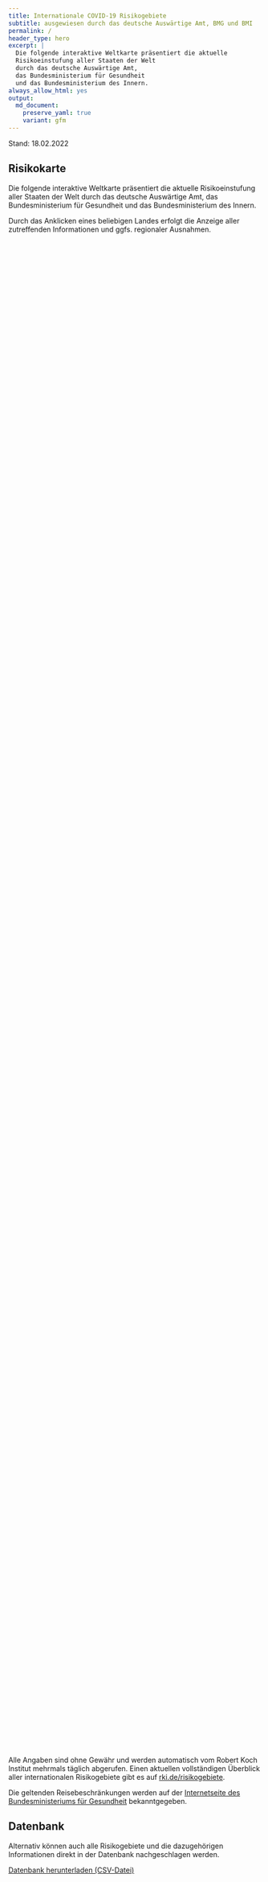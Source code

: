 ```yaml
---
title: Internationale COVID-19 Risikogebiete
subtitle: ausgewiesen durch das deutsche Auswärtige Amt, BMG und BMI
permalink: /
header_type: hero
excerpt: |
  Die folgende interaktive Weltkarte präsentiert die aktuelle
  Risikoeinstufung aller Staaten der Welt
  durch das deutsche Auswärtige Amt,
  das Bundesministerium für Gesundheit
  und das Bundesministerium des Innern.
always_allow_html: yes
output: 
  md_document:
    preserve_yaml: true
    variant: gfm
---
```


<!-- Modify _R/index_es.Rmd file instead -->

<p class="text-right font-weight-bold">

Stand: 18.02.2022

</p>

## Risikokarte

Die folgende interaktive Weltkarte präsentiert die aktuelle
Risikoeinstufung aller Staaten der Welt durch das deutsche Auswärtige
Amt, das Bundesministerium für Gesundheit und das Bundesministerium des
Innern.

<!--more-->

Durch das Anklicken eines beliebigen Landes erfolgt die Anzeige aller
zutreffenden Informationen und ggfs. regionaler Ausnahmen.

<div id="leaflet" class="leaflet html-widget" style="width:100%;height:75vh;">

</div>

<script src="https://corona-atlas.de/assets/data/locale_de.js"></script>

<script src="https://corona-atlas.de/assets/js/map.js"></script>

Alle Angaben sind ohne Gewähr und werden automatisch vom Robert Koch
Institut mehrmals täglich abgerufen. Einen aktuellen vollständigen
Überblick aller internationalen Risikogebiete gibt es auf
[rki.de/risikogebiete](https://rki.de/risikogebiete).

Die geltenden Reisebeschränkungen werden auf der [Internetseite des
Bundesministeriums für
Gesundheit](https://www.bundesgesundheitsministerium.de/coronavirus-infos-reisende)
bekanntgegeben.

## Datenbank

Alternativ können auch alle Risikogebiete und die dazugehörigen
Informationen direkt in der Datenbank nachgeschlagen werden.

<div id="reactable" class="reactable html-widget" style="width:auto;height:auto;"></div>
<script type="application/json" data-for="reactable">{"x":{"tag":{"name":"Reactable","attribs":{"data":{"Land/Region":["Afghanistan","Angola","Albanien","Andorra","Vereinigte Arabische Emirate","Argentinien","Armenien","Antigua und Barbuda","Australien","Österreich","Aserbaidschan","Burundi","Belgien","Benin","Burkina Faso","Bangladesch","Bulgarien","Bahrain","Bahamas","Bosnien und Herzegowina","Belarus","Belize","Bolivien","Brasilien","Barbados","Brunei Darussalam","Bhutan","Botsuana","Zentralafrikanische Republik","Kanada","Schweiz","Chile","China","Côte d'Ivoire","Kamerun","Kongo DR","Kongo","Kolumbien","Komoren","Cabo Verde","Costa Rica","Kuba","Zypern","Tschechische Republik","Deutschland","Dschibuti","Dominica","Dänemark","Dominikanische Republik","Algerien","Ecuador","Ägypten","Eritrea","Spanien","Estland","Äthiopien","Finnland","Fidschi","Frankreich","Mikronesien","Gabun","Vereinigtes Königreich","Georgien","Ghana","Guinea","Gambia","Guinea-Bissau","Äquatorialguinea","Griechenland","Grenada","Guatemala","Guyana","Hongkong","Honduras","Kroatien","Haiti","Ungarn","Indonesien","Indien","Irland","Iran","Irak","Island","Israel","Italien","Jamaika","Jordanien","Japan","Kasachstan","Kenia","Kirgisistan","Kambodscha","Kiribati","St. Kitts und Nevis","Südkorea","Kuwait","Laos","Libanon","Liberia","Libyen","St. Lucia","Liechtenstein","Sri Lanka","Lesotho","Litauen","Luxemburg","Lettland","Marokko","Monaco","Moldau","Madagaskar","Malediven","Mexiko","Marshallinseln","Nordmazedonien","Mali","Malta","Myanmar","Montenegro","Mongolei","Mosambik","Mauretanien","Mauritius","Malawi","Malaysia","Namibia","Niger","Nigeria","Nicaragua","Niue","Niederlande","Norwegen","Nepal","Nauru","Neuseeland","Oman","Pakistan","Panama","Peru","Philippinen","Palau","Papua-Neuguinea","Polen","Korea (Demokratische Volksrepublik)","Portugal","Paraguay","Palästinensische Gebiete","Katar","Rumänien","Russische Föderation","Ruanda","Saudi-Arabien","Sudan","Senegal","Singapur","Salomoninseln","Sierra Leone","El Salvador","San Marino","Somalia","Serbien","Südsudan","São Tomé und Príncipe","Surinam","Slowakei","Slowenien","Schweden","Eswatini","Seychellen","Syrische Arabische Republik","Tschad","Togo","Thailand","Tadschikistan","Turkmenistan","Timor Leste","Tonga","Trinidad und Tobago","Tunesien","Türkei","Tuvalu","Tansania","Uganda","Ukraine","Uruguay","Vereinigte Staaten","Usbekistan","Vatikanstadt","St. Vincent und die Grenadinen","Venezuela","Vietnam","Vanuatu","Samoa","Kosovo","Jemen","Südafrika","Sambia","Simbabwe"],"Risikoeinstufung":["Kein Risikogebiet","Kein Risikogebiet","Hochrisikogebiet","Kein Risikogebiet","Kein Risikogebiet","Hochrisikogebiet","Hochrisikogebiet","Hochrisikogebiet","Hochrisikogebiet","Hochrisikogebiet","Hochrisikogebiet","Kein Risikogebiet","Hochrisikogebiet","Kein Risikogebiet","Kein Risikogebiet","Hochrisikogebiet","Hochrisikogebiet","Hochrisikogebiet","Kein Risikogebiet","Hochrisikogebiet","Hochrisikogebiet","Hochrisikogebiet","Hochrisikogebiet","Hochrisikogebiet","Hochrisikogebiet","Kein Risikogebiet","Hochrisikogebiet","Kein Risikogebiet","Kein Risikogebiet","Kein Risikogebiet","Hochrisikogebiet","Hochrisikogebiet","Kein Risikogebiet","Kein Risikogebiet","Kein Risikogebiet","Kein Risikogebiet","Kein Risikogebiet","Hochrisikogebiet","Kein Risikogebiet","Kein Risikogebiet","Hochrisikogebiet","Kein Risikogebiet","Hochrisikogebiet","Hochrisikogebiet",null,"Kein Risikogebiet","Hochrisikogebiet","Hochrisikogebiet","Kein Risikogebiet","Kein Risikogebiet","Hochrisikogebiet","Hochrisikogebiet","Kein Risikogebiet","Kein Risikogebiet","Hochrisikogebiet","Kein Risikogebiet","Hochrisikogebiet","Kein Risikogebiet","Hochrisikogebiet","Kein Risikogebiet","Kein Risikogebiet","Kein Risikogebiet","Hochrisikogebiet","Kein Risikogebiet","Kein Risikogebiet","Kein Risikogebiet","Kein Risikogebiet","Kein Risikogebiet","Hochrisikogebiet","Hochrisikogebiet","Hochrisikogebiet","Hochrisikogebiet","Kein Risikogebiet","Kein Risikogebiet","Hochrisikogebiet","Hochrisikogebiet","Hochrisikogebiet","Kein Risikogebiet","Kein Risikogebiet","Kein Risikogebiet","Hochrisikogebiet","Hochrisikogebiet","Hochrisikogebiet","Hochrisikogebiet","Hochrisikogebiet","Kein Risikogebiet","Hochrisikogebiet","Hochrisikogebiet","Kein Risikogebiet","Kein Risikogebiet","Kein Risikogebiet","Kein Risikogebiet","Kein Risikogebiet","Kein Risikogebiet","Kein Risikogebiet","Hochrisikogebiet","Kein Risikogebiet","Hochrisikogebiet","Kein Risikogebiet","Hochrisikogebiet","Hochrisikogebiet","Hochrisikogebiet","Kein Risikogebiet","Kein Risikogebiet","Hochrisikogebiet","Hochrisikogebiet","Hochrisikogebiet","Kein Risikogebiet","Hochrisikogebiet","Hochrisikogebiet","Hochrisikogebiet","Hochrisikogebiet","Hochrisikogebiet","Kein Risikogebiet","Hochrisikogebiet","Kein Risikogebiet","Kein Risikogebiet","Kein Risikogebiet","Hochrisikogebiet","Hochrisikogebiet","Kein Risikogebiet","Kein Risikogebiet","Kein Risikogebiet","Kein Risikogebiet","Kein Risikogebiet","Kein Risikogebiet","Kein Risikogebiet","Kein Risikogebiet","Kein Risikogebiet","Kein Risikogebiet","Hochrisikogebiet","Hochrisikogebiet","Kein Risikogebiet","Kein Risikogebiet","Kein Risikogebiet","Hochrisikogebiet","Kein Risikogebiet","Hochrisikogebiet","Hochrisikogebiet","Hochrisikogebiet","Hochrisikogebiet","Hochrisikogebiet","Hochrisikogebiet","Hochrisikogebiet","Hochrisikogebiet","Hochrisikogebiet","Hochrisikogebiet","Kein Risikogebiet","Hochrisikogebiet","Hochrisikogebiet","Kein Risikogebiet","Kein Risikogebiet","Kein Risikogebiet","Kein Risikogebiet","Hochrisikogebiet","Kein Risikogebiet","Kein Risikogebiet","Kein Risikogebiet","Hochrisikogebiet","Kein Risikogebiet","Hochrisikogebiet","Kein Risikogebiet","Kein Risikogebiet","Hochrisikogebiet","Hochrisikogebiet","Hochrisikogebiet","Hochrisikogebiet","Kein Risikogebiet","Hochrisikogebiet","Hochrisikogebiet","Kein Risikogebiet","Kein Risikogebiet","Kein Risikogebiet","Hochrisikogebiet","Hochrisikogebiet","Kein Risikogebiet","Kein Risikogebiet","Hochrisikogebiet","Kein Risikogebiet","Hochrisikogebiet","Kein Risikogebiet","Kein Risikogebiet","Kein Risikogebiet","Hochrisikogebiet","Hochrisikogebiet","Kein Risikogebiet","Kein Risikogebiet","Kein Risikogebiet","Kein Risikogebiet","Hochrisikogebiet","Hochrisikogebiet","Kein Risikogebiet","Kein Risikogebiet","Hochrisikogebiet","Hochrisikogebiet","Kein Risikogebiet","Kein Risikogebiet","Kein Risikogebiet"],"Details":[null,null,"Hochrisikogebiet seit 16. Januar 2022",null,null,"Hochrisikogebiet seit 9. Januar 2022","Hochrisikogebiet seit 6. Februar 2022","Hochrisikogebiet seit 16. Januar 2022","Hochrisikogebiet seit 9. Januar 2022","mit Ausnahme der Gemeinden Mittelberg und Jungholz und dem Rißtal im Gemeindegebiet von Vomp und Eben am Achensee (Hochrisikogebiet seit 16. Januar 2022)","Hochrisikogebiet seit 6. Februar 2022",null,"Hochrisikogebiet seit 21. November 2021",null,null,"Hochrisikogebiet seit 30. Januar 2022","Hochrisikogebiet seit 16. Januar 2022","Hochrisikogebiet seit 9. Januar 2022",null,"Hochrisikogebiet seit 16. Januar 2022","Hochrisikogebiet seit 3. Oktober 2021","Hochrisikogebiet seit 9. Januar 2022","der Plurinationale Staat (Hochrisikogebiet seit 9. Januar 2022)","Hochrisikogebiet seit 23. Januar 2022","Hochrisikogebiet seit 19. September 2021",null,"Hochrisikogebiet seit 23. Januar 2022",null,null,null,"Hochrisikogebiet seit 5. Dezember 2021","Hochrisikogebiet seit 23. Januar 2022",null,null,null,null,null,"Hochrisikogebiet seit 16. Januar 2022",null,null,"Hochrisikogebiet seit 16. Januar 2022",null,"Hochrisikogebiet seit 25. Dezember 2021","Hochrisikogebiet seit 14. November 2021",null,null,"Hochrisikogebiet seit 22. August 2021","inklusive der Färöer und Grönland (Hochrisikogebiet seit 19. Dezember 2021)",null,null,"Hochrisikogebiet seit 23. Januar 2022","Hochrisikogebiet seit 24. Januar 2021",null,null,"Hochrisikogebiet seit 9. Januar 2022",null,"Hochrisikogebiet seit 25. Dezember 2021",null,"(Hochrisikogebiet seit 19. Dezember 2021) und die folgenden Übersee-Departements und Überseegebiete gelten als Hochrisikogebiete: -Guadeloupe (Hochrisikogebiet seit 9. Januar 2022); -Martinique (Hochrisikogebiet seit 9. Januar 2022); -Neukaledonien (Hochrisikogebiet seit 30. Januar 2022); -Réunion (Hochrisikogebiet seit 19. Dezember 2021); -St. Martin (Hochrisikogebiet seit 9. Januar 2022); -St. Barthélemy (Hochrisikogebiet seit 9. Januar 2022)",null,null,null,"Hochrisikogebiet seit 25. Juli 2021",null,null,null,null,null,"Hochrisikogebiet seit 21. November 2021","Hochrisikogebiet seit 9. Januar 2022","Hochrisikogebiet seit 30. Januar 2022","Hochrisikogebiet seit 16. Januar 2022",null,null,"Hochrisikogebiet seit 24. Oktober 2021","Hochrisikogebiet seit 8. August 2021","Hochrisikogebiet seit 14. November 2021",null,null,null,"Hochrisikogebiet seit 13. Februar 2022","Hochrisikogebiet seit 30. Januar 2022","Hochrisikogebiet seit 9. Januar 2022","Hochrisikogebiet seit 9. Januar 2022","Hochrisikogebiet seit 1. Januar 2022",null,"Hochrisikogebiet seit 5. Dezember 2021","Hochrisikogebiet seit 23. Januar 2022",null,null,null,null,null,null,null,"Hochrisikogebiet seit 9. Januar 2022",null,"Hochrisikogebiet seit 19. Dezember 2021",null,"Hochrisikogebiet seit 18. Juli 2021","Hochrisikogebiet seit 16. Januar 2022","Hochrisikogebiet seit 5. Dezember 2021",null,null,"Hochrisikogebiet seit 3. Oktober 2021","Hochrisikogebiet seit 9. Januar 2022","Hochrisikogebiet seit 16. Januar 2022",null,"Hochrisikogebiet seit 25. Dezember 2021","Republik (Hochrisikogebiet seit 23. Januar 2022)","Hochrisikogebiet seit 16. Januar 2022","Hochrisikogebiet seit 23. Januar 2022","Hochrisikogebiet seit 8. August 2021",null,"Hochrisikogebiet seit 16. Januar 2022",null,null,null,"Hochrisikogebiet seit 15. August 2021","Hochrisikogebiet seit 23. Januar 2022",null,null,null,null,null,null,null,null,null,null,"(Hochrisikogebiet seit 21. November 2021) und alle überseeischen Teile des Königreichs der Niederlande gelten als Hochrisikogebiete -Aruba (Hochrisikogebiet seit 9. Januar 2022); -Bonaire (Hochrisikogebiet seit 27. Juli 2021); -Curaçao (Hochrisikogebiet seit 9. Januar 2022); -St. Eustatius (Hochrisikogebiet seit 27. Juli 2021); -Saba (Hochrisikogebiet seit 27. Juli 2021); -St. Martin (Hochrisikogebiet seit 16. Januar 2022)","Hochrisikogebiet seit 19. Dezember 2021",null,null,null,"Hochrisikogebiet seit 30. Januar 2022",null,"Hochrisikogebiet seit 9. Januar 2022","Hochrisikogebiet seit 16. Januar 2022","Hochrisikogebiet seit 16. Januar 2022","Hochrisikogebiet seit 30. Januar 2022","Hochrisikogebiet seit 8. August 2021","Hochrisikogebiet seit 5. Dezember 2021","Hochrisikogebiet seit 8. August 2021","inkl. der Azoren und Madeira (Hochrisikogebiet seit 25. Dezember 2021)","Hochrisikogebiet seit 23. Januar 2022","Hochrisikogebiet seit 6. Februar 2022",null,"Hochrisikogebiet seit 23. Januar 2022","Hochrisikogebiet seit 7. Juli 2021",null,null,null,null,"Hochrisikogebiet seit 30. Januar 2022",null,null,null,"Hochrisikogebiet seit 1. Januar 2022",null,"Hochrisikogebiet seit 16. Januar 2022",null,null,"(Hochrisikogebiet seit 16. Januar 2022)","Hochrisikogebiet seit 31. Oktober 2021","Hochrisikogebiet seit 26. September 2021","Hochrisikogebiet seit 9. Januar 2022",null,"Hochrisikogebiet seit 14. Februar 2021","Hochrisikogebiet seit 31. Januar 2021",null,null,null,"Hochrisikogebiet seit 8. August 2021","Hochrisikogebiet seit 8. August 2021",null,null,"Hochrisikogebiet seit 8. August 2021",null,"Hochrisikogebiet seit 17. August 2021",null,null,null,"Hochrisikogebiet seit 30. Januar 2022","Hochrisikogebiet seit 9. Januar 2022",null,null,null,null,"Bolivarische Republik (Hochrisikogebiet seit 19. September 2021)","Hochrisikogebiet seit 15. August 2021",null,null,"Hochrisikogebiet seit 23. Januar 2022","Hochrisikogebiet seit 10. Oktober 2021",null,null,null]},"columns":[{"accessor":"Land/Region","name":"Land/Region","type":"character"},{"accessor":"Risikoeinstufung","name":"Risikoeinstufung","type":"character"},{"accessor":"Details","name":"Details","type":"character"}],"filterable":true,"searchable":true,"defaultPageSize":10,"showPageSizeOptions":true,"pageSizeOptions":[10,25,50,100],"paginationType":"jump","showPageInfo":true,"minRows":1,"striped":true,"dataKey":"a07d3d69a77b6378a4ae5f6664100a6e","key":"a07d3d69a77b6378a4ae5f6664100a6e"},"children":[]},"class":"reactR_markup"},"evals":[],"jsHooks":[]}</script>

<p class="text-center my-5">

<a href="assets/dist/db_countries_risk_de.csv" class="btn btn-primary">Datenbank
herunterladen (CSV-Datei)</a>

</p>
